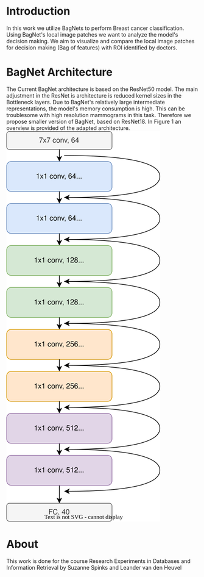 # Introduction

In this work we utilize BagNets to perform Breast cancer classification. Using BagNet's local image patches we want to analyze the model's decision making. We aim to visualize and compare the local image patches for decision making (Bag of features) with ROI identified by doctors. 
 
# BagNet Architecture
The Current BagNet architecture is based on the ResNet50 model. The main adjustment in the ResNet is architecture is reduced kernel sizes in the Bottleneck layers. Due to BagNet's relatively large intermediate representations, the model's memory consumption is high. This can be troublesome with high resolution mammograms in this task. Therefore we propose smaller version of BagNet, based on ResNet18. In Figure 1 an overview is provided of the adapted architecture.
![](documents/svg/BagNet9_18.svg)

# About
This work is done for the course Research Experiments in Databases and Information Retrieval by Suzanne Spinks and Leander van den Heuvel


